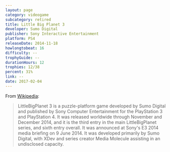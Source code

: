 ```yaml
---
layout: page
category: videogame
subcategory: retired
title: Little Big Planet 3
developer: Sumo Digital
publisher: Sony Interactive Entertainment
platform: PS4
releaseDate: 2014-11-18
howlongtobeat: 16
difficulty: --
trophyGuide: --
durationHours: 12
trophies: 12/38
percent: 31%
link: --
date: 2017-02-04
---
```


From [Wikipedia](https://en.wikipedia.org/wiki/LittleBigPlanet_3):

> LittleBigPlanet 3 is a puzzle-platform game developed by Sumo Digital and published by Sony Computer Entertainment for the PlayStation 3 and PlayStation 4. It was released worldwide through November and December 2014, and it is the third entry in the main LittleBigPlanet series, and sixth entry overall. It was announced at Sony's E3 2014 media briefing on 9 June 2014. It was developed primarily by Sumo Digital, with XDev and series creator Media Molecule assisting in an undisclosed capacity.
